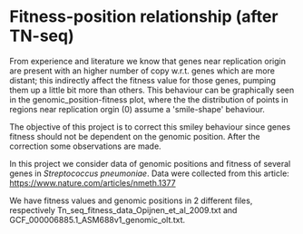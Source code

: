 # Fitness-position relationship (after TN-seq)

From experience and literature we know that genes near replication origin are present with an higher number of copy w.r.t. genes which are more distant; this indirectly affect the fitness value for those genes, pumping them up a little bit more than others. This behaviour can be graphically seen in the genomic_position-fitness plot, where the the distribution of points in regions near replication orgin (0) assume a 'smile-shape' behaviour.

The objective of this project is to correct this smiley behaviour since genes fitness should not be dependent on the genomic position. After the correction some observations are made.

In this project we consider data of genomic positions and fitness of several genes in _Streptococcus pneumoniae_.
Data were collected from this article: https://www.nature.com/articles/nmeth.1377

We have fitness values and genomic positions in 2 different files, respectively Tn_seq_fitness_data_Opijnen_et_al_2009.txt and GCF_000006885.1_ASM688v1_genomic_olt.txt.
